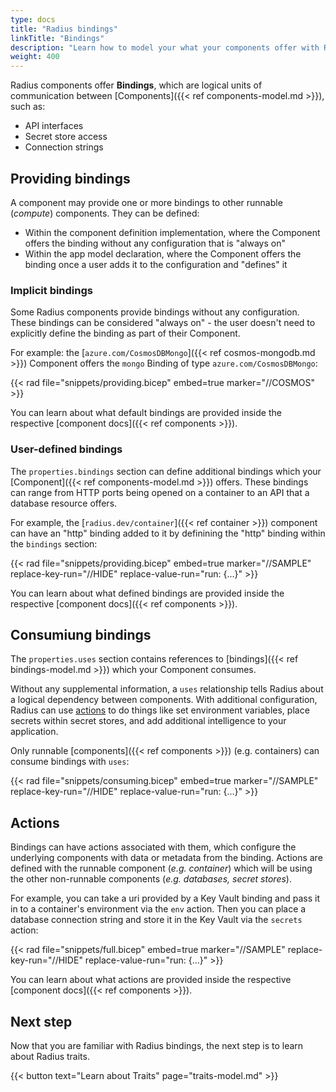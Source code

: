 ```yaml
---
type: docs
title: "Radius bindings"
linkTitle: "Bindings"
description: "Learn how to model your what your components offer with Radius bindings."
weight: 400
---
```


Radius components offer **Bindings**, which are logical units of communication between [Components]({{< ref components-model.md >}}), such as:

- API interfaces
- Secret store access
- Connection strings

## Providing bindings

A component may provide one or more bindings to other runnable (*compute*) components. They can be defined:

- Within the component definition implementation, where the Component offers the binding without any configuration that is "always on"
- Within the app model declaration, where the Component offers the binding once a user adds it to the configuration and "defines" it

### Implicit bindings

Some Radius components provide bindings without any configuration. These bindings can be considered "always on" - the user doesn't need to explicitly define the binding as part of their Component.

For example: the [`azure.com/CosmosDBMongo`]({{< ref cosmos-mongodb.md >}}) Component offers  the `mongo` Binding of type `azure.com/CosmosDBMongo`:

{{< rad file="snippets/providing.bicep" embed=true marker="//COSMOS" >}}

You can learn about what default bindings are provided inside the respective [component docs]({{< ref components >}}).

### User-defined bindings

The `properties.bindings` section can define additional bindings which your [Component]({{< ref components-model.md >}}) offers. These bindings can range from HTTP ports being opened on a container to an API that a database resource offers.

For example, the [`radius.dev/container`]({{< ref container >}}) component can have an "http" binding added to it by definining the "http" binding within the `bindings` section:

{{< rad file="snippets/providing.bicep" embed=true marker="//SAMPLE" replace-key-run="//HIDE" replace-value-run="run: {...}" >}}

You can learn about what defined bindings are provided inside the respective [component docs]({{< ref components >}}).

## Consumiung bindings

The `properties.uses` section contains references to [bindings]({{< ref bindings-model.md >}}) which your Component consumes.

Without any supplemental information, a `uses` relationship tells Radius about a logical dependency between components. With additional configuration, Radius can use [actions](#actions) to do things like set environment variables, place secrets within secret stores, and add additional intelligence to your application.

Only runnable [components]({{< ref components >}}) (e.g. containers) can consume bindings with `uses`:

{{< rad file="snippets/consuming.bicep" embed=true marker="//SAMPLE" replace-key-run="//HIDE" replace-value-run="run: {...}" >}}

## Actions

Bindings can have actions associated with them, which configure the underlying components with data or metadata from the binding. Actions are defined with the runnable component (*e.g. container*) which will be using the other non-runnable components (*e.g. databases, secret stores*).

For example, you can take a uri provided by a Key Vault binding and pass it in to a container's environment via the `env` action. Then you can place a database connection string and store it in the Key Vault via the `secrets` action:

{{< rad file="snippets/full.bicep" embed=true marker="//SAMPLE" replace-key-run="//HIDE" replace-value-run="run: {...}" >}}

You can learn about what actions are provided inside the respective [component docs]({{< ref components >}}).

## Next step

Now that you are familiar with Radius bindings, the next step is to learn about Radius traits.

{{< button text="Learn about Traits" page="traits-model.md" >}}
